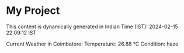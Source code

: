 # My Project

This content is dynamically generated in Indian Time (IST): 2024-02-15 22:09:12 IST


Current Weather in Coimbatore:
Temperature: 26.88 °C
Condition: haze
